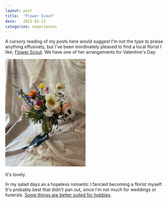 ```yaml
---
layout: post
title:  "Flower Scout"
date:   2022-02-13
categories: experiences
---
```


A cursory reading of my posts here would suggest I'm not the type to praise anything effusively, but I've been inordinately pleased to find a local florist I like, [Flower Scout](http://www.flower-scout.com/). We have one of her arrangements for Valentine's Day:

<img src="/img/2022-02-13-flower-scout.jpg" alt="Flower arrangement" style="width: 256px;"/>

It's lovely.

In my salad days as a hopeless romantic I fancied becoming a florist myself. It's probably best that didn't pan out, since I'm not much for weddings or funerals. [Some things are better suited for hobbies](2021-06-05-thingsworth-flower-arranging.md).